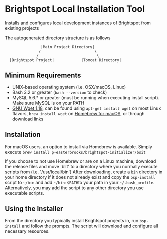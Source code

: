 # Brightspot Local Installation Tool

Installs and configures local development instances of Brightspot from existing projects

The autogenerated directory structure is as follows

                    |Main Project Directory|
                   /                        \
                  /                          \ 
      |Brightspot Project|            |Tomcat Directory|

## Minimum Requirements
* UNIX-based operating system (i.e. OSX/macOS, Linux)
* Bash 3.2 or greater (`bash --version` to check)
* MySQL 5.6.* or greater (must be running when executing install script). Make sure MySQL is on your PATH
* [GNU Wget 1.18](https://www.gnu.org/software/wget/), can be found using `apt-get install wget` on most Linux flavors, `brew install wget` on [Homebrew for macOS](https://brew.sh/), or through download links

## Installation
For macOS users, an option to install via Homebrew is available. Simply execute `brew install p-easterbrooks/brightspot-initializer/bsit`

If you choose to not use Homebrew or are on a Linux machine, download the release files and move 'blit' to a directory where you normally execute scripts from (i.e. '/usr/local/bin')
After downloading, create a `bin` directory in your home directory if it does not already exist and copy the `bsp-install` script to `~/bin` and add `~/bin:$PATH`to your path in your `~/.bash_profile`. Alternatively, you may add the script to any other directory you use executable scripts.

## Using the Installer
From the directory you typically install Brightspot projects in, run `bsp-install` and follow the prompts. The script will download and configure all necessary resources.
